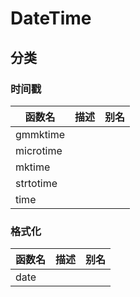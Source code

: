 # DateTime



## 分类

### 时间戳

| 函数名    | 描述 | 别名 |
| --------- | ---- | ---- |
| gmmktime  |      |      |
| microtime |      |      |
| mktime    |      |      |
| strtotime |      |      |
| time      |      |      |



### 格式化

| 函数名 | 描述 | 别名 |
| ------ | ---- | ---- |
| date   |      |      |